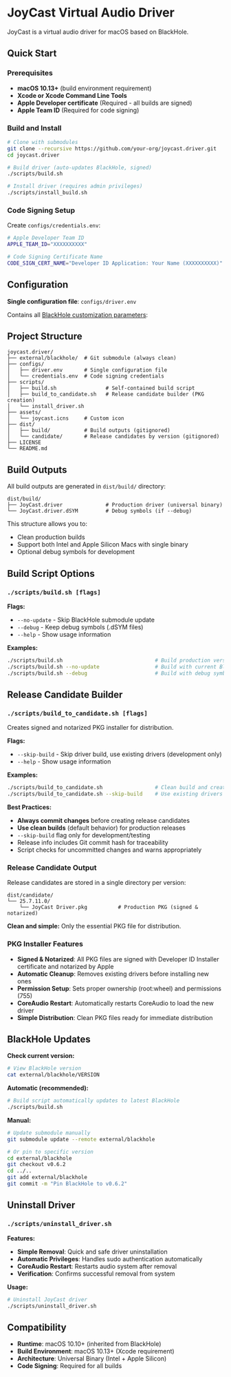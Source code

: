# JoyCast Virtual Audio Driver

JoyCast is a virtual audio driver for macOS based on BlackHole.


## Quick Start

### Prerequisites

- **macOS 10.13+** (build environment requirement)
- **Xcode or Xcode Command Line Tools** 
- **Apple Developer certificate** (Required - all builds are signed)
- **Apple Team ID** (Required for code signing)


### Build and Install

```bash
# Clone with submodules
git clone --recursive https://github.com/your-org/joycast.driver.git
cd joycast.driver

# Build driver (auto-updates BlackHole, signed)
./scripts/build.sh

# Install driver (requires admin privileges)
./scripts/install_build.sh
```

### Code Signing Setup

Create `configs/credentials.env`:
```bash
# Apple Developer Team ID
APPLE_TEAM_ID="XXXXXXXXXX"

# Code Signing Certificate Name
CODE_SIGN_CERT_NAME="Developer ID Application: Your Name (XXXXXXXXXX)"
```


## Configuration

**Single configuration file**: `configs/driver.env`

Contains all [BlackHole customization parameters](https://github.com/ExistentialAudio/BlackHole):


## Project Structure

```
joycast.driver/
├── external/blackhole/  # Git submodule (always clean)
├── configs/
│   ├── driver.env       # Single configuration file
│   └── credentials.env  # Code signing credentials
├── scripts/
│   ├── build.sh                # Self-contained build script
│   ├── build_to_candidate.sh   # Release candidate builder (PKG creation)
│   └── install_driver.sh
├── assets/
│   └── joycast.icns     # Custom icon
├── dist/
│   ├── build/           # Build outputs (gitignored)
│   └── candidate/       # Release candidates by version (gitignored)
├── LICENSE              
└── README.md
```

## Build Outputs

All build outputs are generated in `dist/build/` directory:

```
dist/build/
├── JoyCast.driver              # Production driver (universal binary)
└── JoyCast.driver.dSYM         # Debug symbols (if --debug)
```

This structure allows you to:
- Clean production builds
- Support both Intel and Apple Silicon Macs with single binary
- Optional debug symbols for development

## Build Script Options

### `./scripts/build.sh [flags]`

**Flags:**
- `--no-update` - Skip BlackHole submodule update
- `--debug` - Keep debug symbols (.dSYM files)
- `--help` - Show usage information

**Examples:**
```bash
./scripts/build.sh                              # Build production version, latest BlackHole
./scripts/build.sh --no-update                  # Build with current BlackHole version
./scripts/build.sh --debug                      # Build with debug symbols
```

## Release Candidate Builder

### `./scripts/build_to_candidate.sh [flags]`

Creates signed and notarized PKG installer for distribution.

**Flags:**
- `--skip-build` - Skip driver build, use existing drivers (development only)
- `--help` - Show usage information

**Examples:**
```bash
./scripts/build_to_candidate.sh                 # Clean build and create PKG candidates (recommended)
./scripts/build_to_candidate.sh --skip-build    # Use existing drivers (development/testing only)
```

**Best Practices:**
- **Always commit changes** before creating release candidates
- **Use clean builds** (default behavior) for production releases
- `--skip-build` flag only for development/testing
- Release info includes Git commit hash for traceability
- Script checks for uncommitted changes and warns appropriately

### Release Candidate Output

Release candidates are stored in a single directory per version:

```
dist/candidate/
└── 25.7.11.0/
    └── JoyCast Driver.pkg          # Production PKG (signed & notarized)
```

**Clean and simple:** Only the essential PKG file for distribution.

### PKG Installer Features

- **Signed & Notarized**: All PKG files are signed with Developer ID Installer certificate and notarized by Apple
- **Automatic Cleanup**: Removes existing drivers before installing new ones
- **Permission Setup**: Sets proper ownership (root:wheel) and permissions (755)
- **CoreAudio Restart**: Automatically restarts CoreAudio to load the new driver
- **Simple Distribution**: Clean PKG files ready for immediate distribution


## BlackHole Updates

**Check current version:**
```bash
# View BlackHole version
cat external/blackhole/VERSION
```

**Automatic (recommended):**
```bash
# Build script automatically updates to latest BlackHole
./scripts/build.sh
```

**Manual:**
```bash
# Update submodule manually
git submodule update --remote external/blackhole

# Or pin to specific version
cd external/blackhole
git checkout v0.6.2
cd ../..
git add external/blackhole
git commit -m "Pin BlackHole to v0.6.2"
```


## Uninstall Driver

### `./scripts/uninstall_driver.sh`

**Features:**
- **Simple Removal**: Quick and safe driver uninstallation
- **Automatic Privileges**: Handles sudo authentication automatically
- **CoreAudio Restart**: Restarts audio system after removal
- **Verification**: Confirms successful removal from system

**Usage:**
```bash
# Uninstall JoyCast driver
./scripts/uninstall_driver.sh
```


## Compatibility

- **Runtime**: macOS 10.10+ (inherited from BlackHole)
- **Build Environment**: macOS 10.13+ (Xcode requirement)
- **Architecture**: Universal Binary (Intel + Apple Silicon)
- **Code Signing**: Required for all builds